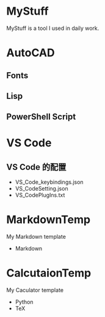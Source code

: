 # MyStuff

MyStuff is a tool I used in daily work.

# AutoCAD

## Fonts
## Lisp
## PowerShell Script

# VS Code

## VS Code 的配置

- VS_Code_keybindings.json
- VS_CodeSetting.json
- VS_CodePlugIns.txt

# MarkdownTemp

My Markdown template

- Markdown

# CalcutaionTemp

My Caculator template

- Python
- TeX


